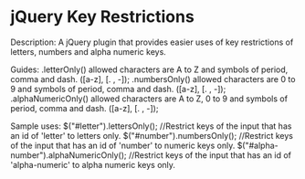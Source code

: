 # jQuery Key Restrictions

Description:
    A jQuery plugin that provides easier uses of key restrictions of letters, numbers and alpha numeric keys.

Guides:
    .letterOnly() allowed characters are A to Z and symbols of period, comma and dash. ([a-z], [. , -]);
    .numbersOnly() allowed characters are 0 to 9 and symbols of period, comma and dash. ([a-z], [. , -]);
    .alphaNumericOnly() allowed characters are A to Z, 0 to 9 and symbols of period, comma and dash. ([a-z], [. , -]);

Sample uses:
    $("#letter").lettersOnly(); //Restrict keys of the input that has an id of 'letter' to letters only.
    $("#number").numbersOnly(); //Restrict keys of the input that has an id of 'number' to numeric keys only.
    $("#alpha-number").alphaNumericOnly(); //Restrict keys of the input that has an id of 'alpha-numeric' to alpha numeric keys only.